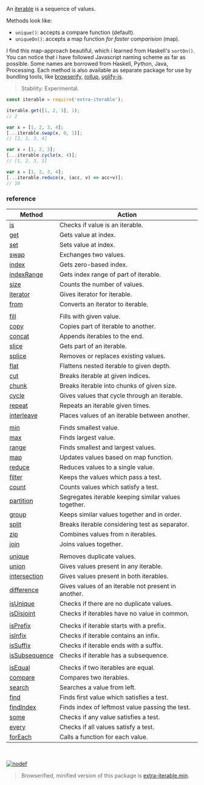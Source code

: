 An [iterable] is a sequence of values.

Methods look like:
- `unique()`: accepts a compare function (default).
- `uniqueOn()`: accepts a map function *for faster comparision* (map).

I find this map-approach beautiful, which i learned from Haskell's `sortOn()`.
You can notice that i have followed Javascript naming scheme as far as possible.
Some names are borrowed from Haskell, Python, Java, Processing. Each method is
also available as separate package for use by bundling tools, like [browserify],
[rollup], [uglify-js].

> Stability: Experimental.

```javascript
const iterable = require('extra-iterable');

iterable.get([1, 2, 3], 1);
// 2

var x = [1, 2, 3, 4];
[...iterable.swap(x, 0, 1)];
// [2, 1, 3, 4]

var x = [1, 2, 3];
[...iterable.cycle(x, 4)];
// [1, 2, 3, 1]

var x = [1, 2, 3, 4];
[...iterable.reduce(x, (acc, v) => acc+v)];
// 10
```

### reference

| Method                | Action
|-----------------------|-------
| [is]                  | Checks if value is an iterable.
| [get]                 | Gets value at index.
| [set]                 | Sets value at index.
| [swap]                | Exchanges two values.
| [index]               | Gets zero-based index.
| [indexRange]          | Gets index range of part of iterable.
| [size]                | Counts the number of values.
| [iterator]            | Gives iterator for iterable.
| [from]                | Converts an iterator to iterable.
|                       |
| [fill]                | Fills with given value.
| [copy]                | Copies part of iterable to another.
| [concat]              | Appends iterables to the end.
| [slice]               | Gets part of an iterable.
| [splice]              | Removes or replaces existing values.
| [flat]                | Flattens nested iterable to given depth.
| [cut]                 | Breaks iterable at given indices.
| [chunk]               | Breaks iterable into chunks of given size.
| [cycle]               | Gives values that cycle through an iterable.
| [repeat]              | Repeats an iterable given times.
| [interleave]          | Places values of an iterable between another.
|                       |
| [min]                 | Finds smallest value.
| [max]                 | Finds largest value.
| [range]               | Finds smallest and largest values.
| [map]                 | Updates values based on map function.
| [reduce]              | Reduces values to a single value.
| [filter]              | Keeps the values which pass a test.
| [count]               | Counts values which satisfy a test.
| [partition]           | Segregates iterable keeping similar values together.
| [group]               | Keeps similar values together and in order.
| [split]               | Breaks iterable considering test as separator.
| [zip]                 | Combines values from n iterables.
| [join]                | Joins values together.
|                       |
| [unique]              | Removes duplicate values.
| [union]               | Gives values present in any iterable.
| [intersection]        | Gives values present in both iterables.
| [difference]          | Gives values of an iterable not present in another.
| [isUnique]            | Checks if there are no duplicate values.
| [isDisjoint]          | Checks if iterables have no value in common.
|                       |
| [isPrefix]            | Checks if iterable starts with a prefix.
| [isInfix]             | Checks if iterable contains an infix.
| [isSuffix]            | Checks if iterable ends with a suffix.
| [isSubsequence]       | Checks if iterable has a subsequence.
|                       |
| [isEqual]             | Checks if two iterables are equal.
| [compare]             | Compares two iterables.
| [search]              | Searches a value from left.
| [find]                | Finds first value which satisfies a test.
| [findIndex]           | Finds index of leftmost value passing the test.
| [some]                | Checks if any value satisfies a test.
| [every]               | Checks if all values satisfy a test.
| [forEach]             | Calls a function for each value.

<br>

[![nodef](https://merferry.glitch.me/card/extra-iterable.svg)](https://nodef.github.io)

> Browserified, minified version of this package is [extra-iterable.min].

[browserify]: https://www.npmjs.com/package/browserify
[rollup]: https://www.npmjs.com/package/rollup
[uglify-js]: https://www.npmjs.com/package/uglify-js
[iterable]: https://developer.mozilla.org/en-US/docs/Web/JavaScript/Reference/Iteration_protocols
[extra-iterable.min]: https://www.npmjs.com/package/extra-iterable.min
[is]: https://github.com/nodef/extra-iterable/wiki/is
[chunk]: https://github.com/nodef/extra-iterable/wiki/chunk
[compare]: https://github.com/nodef/extra-iterable/wiki/compare
[concat]: https://github.com/nodef/extra-iterable/wiki/concat
[copy]: https://github.com/nodef/extra-iterable/wiki/copy
[count]: https://github.com/nodef/extra-iterable/wiki/count
[cut]: https://github.com/nodef/extra-iterable/wiki/cut
[cycle]: https://github.com/nodef/extra-iterable/wiki/cycle
[difference]: https://github.com/nodef/extra-iterable/wiki/difference
[every]: https://github.com/nodef/extra-iterable/wiki/every
[fill]: https://github.com/nodef/extra-iterable/wiki/fill
[filter]: https://github.com/nodef/extra-iterable/wiki/filter
[find]: https://github.com/nodef/extra-iterable/wiki/find
[findIndex]: https://github.com/nodef/extra-iterable/wiki/findIndex
[flat]: https://github.com/nodef/extra-iterable/wiki/flat
[forEach]: https://github.com/nodef/extra-iterable/wiki/forEach
[from]: https://github.com/nodef/extra-iterable/wiki/from
[get]: https://github.com/nodef/extra-iterable/wiki/get
[group]: https://github.com/nodef/extra-iterable/wiki/group
[head]: https://github.com/nodef/extra-iterable/wiki/head
[index]: https://github.com/nodef/extra-iterable/wiki/index
[indexRange]: https://github.com/nodef/extra-iterable/wiki/indexRange
[init]: https://github.com/nodef/extra-iterable/wiki/init
[interleave]: https://github.com/nodef/extra-iterable/wiki/interleave
[intersection]: https://github.com/nodef/extra-iterable/wiki/intersection
[isDisjoint]: https://github.com/nodef/extra-iterable/wiki/isDisjoint
[isEqual]: https://github.com/nodef/extra-iterable/wiki/isEqual
[isInfix]: https://github.com/nodef/extra-iterable/wiki/isInfix
[isIterator]: https://github.com/nodef/extra-iterable/wiki/isIterator
[is]: https://github.com/nodef/extra-iterable/wiki/is
[isList]: https://github.com/nodef/extra-iterable/wiki/isList
[isPrefix]: https://github.com/nodef/extra-iterable/wiki/isPrefix
[isSubsequence]: https://github.com/nodef/extra-iterable/wiki/isSubsequence
[isSuffix]: https://github.com/nodef/extra-iterable/wiki/isSuffix
[isUnique]: https://github.com/nodef/extra-iterable/wiki/isUnique
[iterator]: https://github.com/nodef/extra-iterable/wiki/iterator
[join]: https://github.com/nodef/extra-iterable/wiki/join
[last]: https://github.com/nodef/extra-iterable/wiki/last
[length]: https://github.com/nodef/extra-iterable/wiki/length
[map]: https://github.com/nodef/extra-iterable/wiki/map
[max]: https://github.com/nodef/extra-iterable/wiki/max
[min]: https://github.com/nodef/extra-iterable/wiki/min
[partition]: https://github.com/nodef/extra-iterable/wiki/partition
[pop]: https://github.com/nodef/extra-iterable/wiki/pop
[push]: https://github.com/nodef/extra-iterable/wiki/push
[range]: https://github.com/nodef/extra-iterable/wiki/range
[reduce]: https://github.com/nodef/extra-iterable/wiki/reduce
[repeat]: https://github.com/nodef/extra-iterable/wiki/repeat
[search]: https://github.com/nodef/extra-iterable/wiki/search
[set]: https://github.com/nodef/extra-iterable/wiki/set
[shift]: https://github.com/nodef/extra-iterable/wiki/shift
[size]: https://github.com/nodef/extra-iterable/wiki/size
[slice]: https://github.com/nodef/extra-iterable/wiki/slice
[some]: https://github.com/nodef/extra-iterable/wiki/some
[splice]: https://github.com/nodef/extra-iterable/wiki/splice
[split]: https://github.com/nodef/extra-iterable/wiki/split
[swap]: https://github.com/nodef/extra-iterable/wiki/swap
[tail]: https://github.com/nodef/extra-iterable/wiki/tail
[union]: https://github.com/nodef/extra-iterable/wiki/union
[unique]: https://github.com/nodef/extra-iterable/wiki/unique
[unshift]: https://github.com/nodef/extra-iterable/wiki/unshift
[zip]: https://github.com/nodef/extra-iterable/wiki/zip
